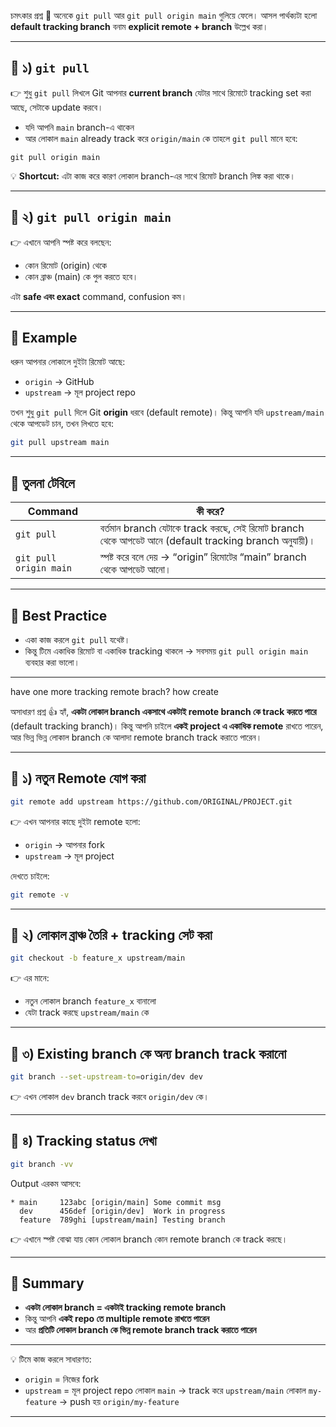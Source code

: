 চমৎকার প্রশ্ন 🙂 অনেকে `git pull` আর `git pull origin main` গুলিয়ে ফেলে। আসল পার্থক্যটা হলো **default tracking branch** বনাম **explicit remote + branch** উল্লেখ করা।

---

## 🔹 ১) `git pull`

👉 শুধু `git pull` লিখলে Git আপনার **current branch** যেটার সাথে রিমোটে tracking set করা আছে, সেটাকে update করবে।

* যদি আপনি `main` branch-এ থাকেন
* আর লোকাল `main` already track করে `origin/main` কে
  তাহলে `git pull` মানে হবে:

```
git pull origin main
```

💡 **Shortcut:** এটা কাজ করে কারণ লোকাল branch-এর সাথে রিমোট branch লিঙ্ক করা থাকে।

---

## 🔹 ২) `git pull origin main`

👉 এখানে আপনি স্পষ্ট করে বলছেন:

* কোন রিমোট (origin) থেকে
* কোন ব্রাঞ্চ (main) কে
  পুল করতে হবে।

এটা **safe এবং exact** command, confusion কম।

---

## 🔹 Example

ধরুন আপনার লোকালে দুইটা রিমোট আছে:

* `origin` → GitHub
* `upstream` → মূল project repo

তখন শুধু `git pull` দিলে Git **origin** ধরবে (default remote)।
কিন্তু আপনি যদি `upstream/main` থেকে আপডেট চান, তখন লিখতে হবে:

```bash
git pull upstream main
```

---

## 🔹 তুলনা টেবিলে

| Command                | কী করে?                                                                                              |
| ---------------------- | ---------------------------------------------------------------------------------------------------- |
| `git pull`             | বর্তমান branch যেটাকে track করছে, সেই রিমোট branch থেকে আপডেট আনে (default tracking branch অনুযায়ী)। |
| `git pull origin main` | স্পষ্ট করে বলে দেয় → “origin” রিমোটের “main” branch থেকে আপডেট আনো।                                  |

---

## 🔹 Best Practice

* একা কাজ করলে `git pull` যথেষ্ট।
* কিন্তু টিমে একাধিক রিমোট বা একাধিক tracking থাকলে → সবসময় `git pull origin main` ব্যবহার করা ভালো।

---





have one more tracking remote brach? how create

অসাধারণ প্রশ্ন 👍
হ্যাঁ, **একটা লোকাল branch একসাথে একটাই remote branch কে track করতে পারে** (default tracking branch)।
কিন্তু আপনি চাইলে **একই project এ একাধিক remote** রাখতে পারেন, আর ভিন্ন ভিন্ন লোকাল branch কে আলাদা remote branch track করাতে পারেন।

---

## 🔹 ১) নতুন Remote যোগ করা

```bash
git remote add upstream https://github.com/ORIGINAL/PROJECT.git
```

👉 এখন আপনার কাছে দুইটা remote হলো:

* `origin` → আপনার fork
* `upstream` → মূল project

দেখতে চাইলে:

```bash
git remote -v
```

---

## 🔹 ২) লোকাল ব্রাঞ্চ তৈরি + tracking সেট করা

```bash
git checkout -b feature_x upstream/main
```

👉 এর মানে:

* নতুন লোকাল branch `feature_x` বানালো
* যেটা track করছে `upstream/main` কে

---

## 🔹 ৩) Existing branch কে অন্য branch track করানো

```bash
git branch --set-upstream-to=origin/dev dev
```

👉 এখন লোকাল `dev` branch track করবে `origin/dev` কে।

---

## 🔹 ৪) Tracking status দেখা

```bash
git branch -vv
```

Output এরকম আসবে:

```
* main     123abc [origin/main] Some commit msg
  dev      456def [origin/dev]  Work in progress
  feature  789ghi [upstream/main] Testing branch
```

👉 এখানে স্পষ্ট বোঝা যায় কোন লোকাল branch কোন remote branch কে track করছে।

---

## 🔹 Summary

* **একটা লোকাল branch = একটাই tracking remote branch**
* কিন্তু আপনি **একই repo তে multiple remote রাখতে পারেন**
* আর **প্রতিটি লোকাল branch কে ভিন্ন remote branch track করাতে পারেন**

---

💡 টিমে কাজ করলে সাধারণত:

* `origin` = নিজের fork
* `upstream` = মূল project repo
  লোকাল `main` → track করে `upstream/main`
  লোকাল `my-feature` → push হয় `origin/my-feature`

---




